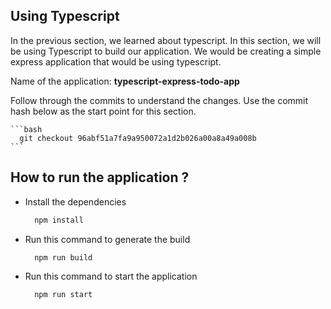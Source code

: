 ## Using Typescript

In the previous section, we learned about typescript. In this section, we will be using Typescript to build our application.
We would be creating a simple express application that would be using typescript.

Name of the application: **typescript-express-todo-app**

Follow through the commits to understand the changes. Use the commit hash below as the start point for this section.

    ```bash
      git checkout 96abf51a7fa9a950072a1d2b026a00a8a49a008b
    ```

## How to run the application ?

-   Install the dependencies

    ```bash
      npm install
    ```

-   Run this command to generate the build

    ```bash
      npm run build
    ```

-   Run this command to start the application

    ```bash
      npm run start
    ```
